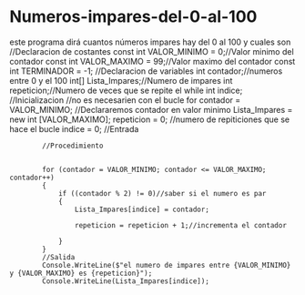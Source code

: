# Numeros-impares-del-0-al-100
este programa dirá cuantos números impares hay  del 0 al 100 y cuales son 
            //Declaracion de costantes
            const int VALOR_MINIMO = 0;//Valor minimo del contador
            const int VALOR_MAXIMO = 99;//Valor maximo del contador
            const int TERMINADOR = -1;
            //Declaracion de variables
            int contador;//numeros entre 0 y el 100
            int[] Lista_Impares;//Numero de impares
            int repeticion;//Numero de veces que se repite el while
            int indice;
            //Inicializacion
            //no es necesarien con el bucle for
            contador = VALOR_MINIMO; //Declararemos contador en valor minimo
            Lista_Impares = new int [VALOR_MAXIMO];
            repeticion = 0; //numero de repiticiones que se hace el bucle
            indice = 0;
            //Entrada

            //Procedimiento
            
           
            for (contador = VALOR_MINIMO; contador <= VALOR_MAXIMO; contador++)
            {
                if ((contador % 2) != 0)//saber si el numero es par
                {
                    Lista_Impares[indice] = contador;
                    
                    repeticion = repeticion + 1;//incrementa el contador
                    
                }
            }
            //Salida
            Console.WriteLine($"el numero de impares entre {VALOR_MINIMO} y {VALOR_MAXIMO} es {repeticion}");
            Console.WriteLine(Lista_Impares[indice]);  
